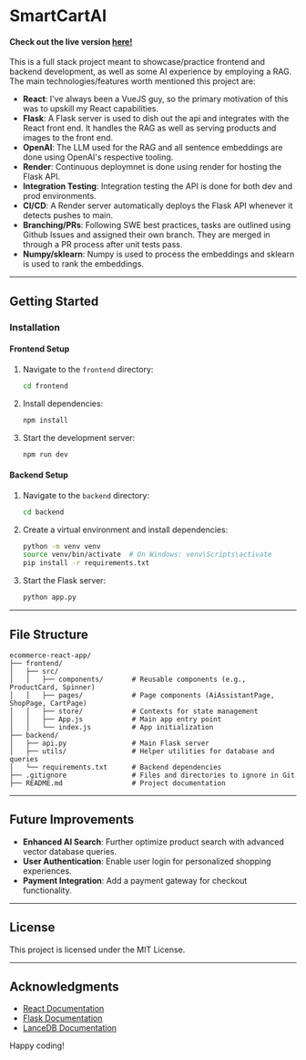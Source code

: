 
# SmartCartAI

#### Check out the live version <a href="https://smartcartai.netlify.app/">here!</a>

This is a full stack project meant to showcase/practice frontend and backend development, as well as some AI experience by employing a RAG. 
The main technologies/features worth mentioned  this project are:
- **React**: I've always been a VueJS guy, so the primary motivation of this was to upskill my React capabilities.
- **Flask**: A Flask server is used to dish out the api and integrates with the React front end. It handles the RAG as well as serving products and images to the front end.
- **OpenAI**: The LLM used for the RAG and all sentence embeddings are done using OpenAI's respective tooling.
- **Render**: Continuous deploymnet is done using render for hosting the Flask API.
- **Integration Testing**: Integration testing the API is done for both dev and prod environments.
- **CI/CD**: A Render server automatically deploys the Flask API whenever it detects pushes to main.
- **Branching/PRs**: Following SWE best practices, tasks are outlined using Github Issues and assigned their own branch. They are merged in through a PR process after unit tests pass.
- **Numpy/sklearn**: Numpy is used to process the embeddings and sklearn is used to rank the embeddings.

---



## Getting Started

### Installation

#### Frontend Setup
1. Navigate to the `frontend` directory:
   ```bash
   cd frontend
   ```
2. Install dependencies:
   ```bash
   npm install
   ```
3. Start the development server:
   ```bash
   npm run dev
   ```

#### Backend Setup
1. Navigate to the `backend` directory:
   ```bash
   cd backend
   ```
2. Create a virtual environment and install dependencies:
   ```bash
   python -m venv venv
   source venv/bin/activate  # On Windows: venv\Scripts\activate
   pip install -r requirements.txt
   ```
3. Start the Flask server:
   ```bash
   python app.py
   ```

---

## File Structure

```
ecommerce-react-app/
├── frontend/
│   ├── src/
│   │   ├── components/       # Reusable components (e.g., ProductCard, Spinner)
│   │   ├── pages/            # Page components (AiAssistantPage, ShopPage, CartPage)
│   │   ├── store/            # Contexts for state management
│   │   ├── App.js            # Main app entry point
│   │   └── index.js          # App initialization
├── backend/
│   ├── api.py                # Main Flask server
│   ├── utils/                # Helper utilities for database and queries
│   └── requirements.txt      # Backend dependencies
├── .gitignore                # Files and directories to ignore in Git
├── README.md                 # Project documentation
```

---

## Future Improvements

- **Enhanced AI Search**: Further optimize product search with advanced vector database queries.
- **User Authentication**: Enable user login for personalized shopping experiences.
- **Payment Integration**: Add a payment gateway for checkout functionality.

---

## License

This project is licensed under the MIT License.

---

## Acknowledgments

- [React Documentation](https://reactjs.org/docs/getting-started.html)
- [Flask Documentation](https://flask.palletsprojects.com/)
- [LanceDB Documentation](https://lancedb.github.io/)

Happy coding!

